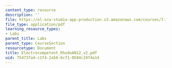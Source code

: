 ```yaml
---
content_type: resource
description: ''
file: https://ol-ocw-studio-app-production.s3.amazonaws.com/courses/7-13-experimental-microbial-genetics-fall-2003/754737a4c1f42a566cf10584c19f4a14_Electrocompetent_RhodoAN12_v2.pdf
file_type: application/pdf
learning_resource_types:
- Labs
parent_title: Labs
parent_type: CourseSection
resourcetype: Document
title: Electrocompetent_RhodoAN12_v2.pdf
uid: 754737a4-c1f4-2a56-6cf1-0584c19f4a14
---
```

